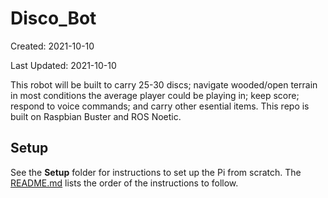 # Disco_Bot

Created: 2021-10-10

Last Updated: 2021-10-10

This robot will be built to carry 25-30 discs; navigate wooded/open terrain in most conditions the average player could be playing in; keep score; respond to voice commands; and carry other esential items.  This repo is built on Raspbian Buster and ROS Noetic.

## Setup

See the **Setup** folder for instructions to set up the Pi from scratch.  The [README.md](Setup/README.md) lists the order of the instructions to follow.
